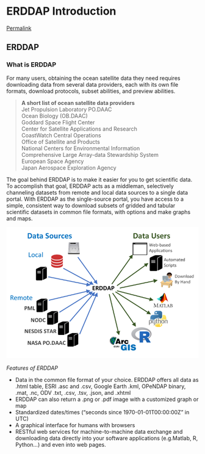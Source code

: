 # ERDDAP Introduction

[Permalink](https://github.com/CoastWatch-WestCoast/satellite-course-may2021/blob/57de06ed1187915df236dfd7e11e9482840042be/tutorials/erddap/README.md)

## ERDDAP

### What is ERDDAP

For many users, obtaining the ocean satellite data they need requires downloading data from several data providers, each with its own file formats, download protocols, subset abilities, and preview abilities.

> **A short list of ocean satellite data providers**  
>  Jet Propulsion Laboratory PO.DAAC  
>  Ocean Biology \(OB.DAAC\)  
>  Goddard Space Flight Center  
>  Center for Satellite Applications and Research  
>  CoastWatch Central Operations  
>  Office of Satellite and Products  
>  National Centers for Environmental Information  
>  Comprehensive Large Array-data Stewardship System  
>  European Space Agency  
>  Japan Aerospace Exploration Agency

The goal behind ERDDAP is to make it easier for you to get scientific data. To accomplish that goal, ERDDAP acts as a middleman, selectively channeling datasets from remote and local data sources to a single data portal. With ERDDAP as the single-source portal, you have access to a simple, consistent way to download subsets of gridded and tabular scientific datasets in common file formats, with options and make graphs and maps.

![](../../.gitbook/assets/erddap%20%281%29.png)

_Features of ERDDAP_

* Data in the common file format of your choice. ERDDAP offers all data as .html table, ESRI .asc and .csv, Google Earth .kml, OPeNDAP binary, .mat, .nc, ODV .txt, .csv, .tsv, .json, and .xhtml
* ERDDAP can also return a .png or .pdf image with a customized graph or map
* Standardized dates/times \(“seconds since 1970-01-01T00:00:00Z” in UTC\)
* A graphical interface for humans with browsers
* RESTful web services for machine-to-machine data exchange and downloading data directly into your software applications \(e.g.Matlab, R, Python…\) and even into web pages.

